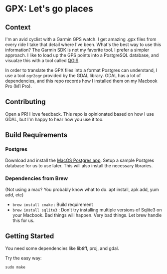 # GPX: Let's go places

## Context
I'm an avid cyclist with a Garmin GPS watch. I get amazing .gpx files from every ride 
I take that detail where I've been. What's the best way to use this information? The 
Garmin SDK is not my favorite tool. I prefer a simpler approach. I like to load up the GPS
points into a PostgreSQL database, and visualze this with a tool called [QGIS](https://www.qgis.org/en/site/forusers/download.html). 

In order to translate the GPX files into a format Postgres can understand, I use a tool `ogr2ogr` provided by the GDAL library.
GDAL has a lot of dependencies, and this repo records how I installed them on my Macbook Pro (M1 Pro).

## Contributing

Open a PR! I love feedback. This repo is opinionated based on how I use GDAL, but I'm happy to hear how you use it too.

## Build Requirements


### Postgres
Download and install the [MacOS Postgres app](https://postgresapp.com/downloads.html).  Setup a sample Postgres database for us to use later. This will also install the necessary libraries. 

### Dependencies from Brew

(Not using a mac? You probably know what to do. apt install, apk add, yum add, etc)
* `brew install cmake` : Build requirement
* `brew install sqlite3` : Don't try installing multiple versions of Sqlite3 on your Macbook. Bad things will happen. Very bad things. Let brew handle this for us.



## Getting Started
You need some dependencies like libtiff, proj, and gdal.

Try the easy way:
```
sudo make
```
